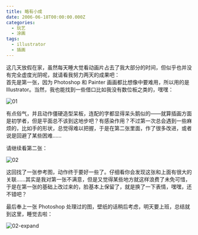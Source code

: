 ```yaml
---
title: 略有小成
date: 2006-06-18T00:00:00.000Z
categories:
  - 玩艺
  - 涂画
tags:
  - illustrator
  - 插画
---
```


这几天放假在家，虽然每天睡大觉看动画片占去了我大部分的时间，但似乎也并没有完全虚度光阴呢，就请看我努力两天的成果吧：  
首先是第一张，因为 Photoshop 和 Painter 画画都比想像中要难用，所以用的是 Illustrator。当然，我也能找到一些借口比如我没有数位板之类的，嘿嘿：

![01](https://media.kaerozhi.com/2025/06/4d10496a21cc15568aa8ea66e320bdbc.webp)

有点俗气，并且动作僵硬造型呆板，连配的字都显得呆头鹅似的——就算插画方面是初学者，但是平面总不该到这地步吧？有感染作用？不过第一次总会遇到一些麻烦的，比如手的形状，总觉得难以把握，于是在第二张里面，作了很多改进，或者说是回避了某些困难……

请继续看第二张：

![02](https://media.kaerozhi.com/2025/06/5bf352e90220cd413baacb0acf98433c.webp)

这回找了一张参考图，动作终于要好一些了。仔细看你会发现这张和上面有很大的关联……其实是我对第一张不满意，但是又觉得某些地方就这样浪费了未免可惜，于是在第一张的基础上改过来的，脸基本上保留了，就是换了一下表情，嘿嘿，还不错吧？

最后奉上一张 Photoshop 处理过的图，壁纸的话稍后考虑，明天要上班，总结就到这里，睡觉去啦：

![02-expand](https://media.kaerozhi.com/2025/06/5a7c23431e265e8f0a57a45fcd10a1f3.webp)
